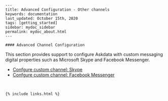 
    ---
    title: Advanced Configuration - Other channels
    keywords: documentation
    last_updated: October 15th, 2020
    tags: [getting_started]
    sidebar: mydoc_sidebar
    permalink: mydoc_about.html
    ---

    #### Advanced Channel Configuration

This section provides support to configure Askdata with custom messaging digital properties such as Microsoft Skype and Facebook Messenger.


* [Confgure custom channel: Skype](/docs/configure-custom-channel-skype)
* [Confgure custom channel: Facebook Messenger](/docs/configure-custom-channel-facebook-messenger)

‍



    {% include links.html %}

    